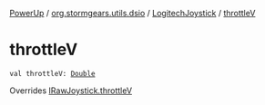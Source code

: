 [PowerUp](../../index.md) / [org.stormgears.utils.dsio](../index.md) / [LogitechJoystick](index.md) / [throttleV](./throttle-v.md)

# throttleV

`val throttleV: `[`Double`](https://kotlinlang.org/api/latest/jvm/stdlib/kotlin/-double/index.html)

Overrides [IRawJoystick.throttleV](../-i-raw-joystick/throttle-v.md)

